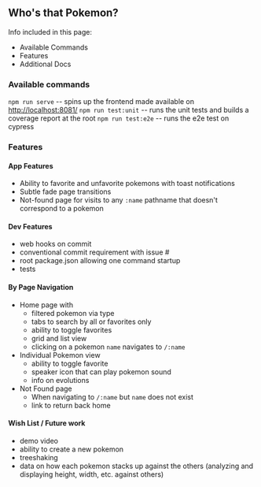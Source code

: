 ## Who's that Pokemon?

Info included in this page:
- Available Commands
- Features
- Additional Docs

### Available commands

`npm run serve` -- spins up the frontend made available on [http://localhost:8081/](http://localhost:8081/)
`npm run test:unit` -- runs the unit tests and builds a coverage report at the root
`npm run test:e2e` -- runs the e2e test on cypress


### Features
#### App Features
- Ability to favorite and unfavorite pokemons with toast notifications
- Subtle fade page transitions
- Not-found page for visits to any `:name` pathname that doesn't correspond to a pokemon

#### Dev Features
- web hooks on commit
- conventional commit requirement with issue #
- root package.json allowing one command startup
- tests


#### By Page Navigation 
- Home page with
    - filtered pokemon via type
    - tabs to search by all or favorites only
    - ability to toggle favorites
    - grid and list view
    - clicking on a pokemon `name` navigates to `/:name`
- Individual Pokemon view
    - ability to toggle favorite
    - speaker icon that can play pokemon sound
    - info on evolutions
- Not Found page
    - When navigating to `/:name` but `name` does not exist
    - link to return back home 


#### Wish List / Future work
- demo video
- ability to create a new pokemon
- treeshaking
- data on how each pokemon stacks up against the others (analyzing and displaying height, width, etc. against others)
